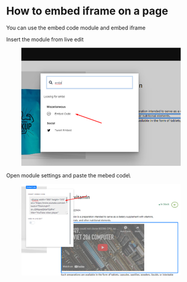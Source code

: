# How to embed iframe on a page



You can use the embed code module and embed iframe

Insert the module from live edit



<figure><img src=".gitbook/assets/image (1).png" alt=""><figcaption></figcaption></figure>

Open module settings and paste the mebed code\


<figure><img src=".gitbook/assets/image.png" alt=""><figcaption></figcaption></figure>
